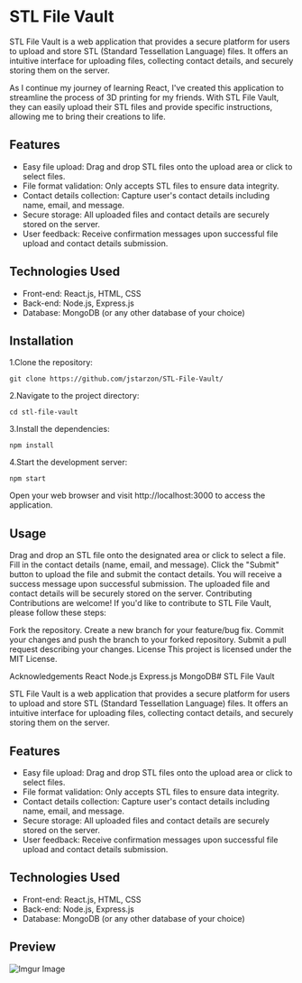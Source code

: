 
# STL File Vault

STL File Vault is a web application that provides a secure platform for users to upload and store STL (Standard Tessellation Language) files. It offers an intuitive interface for uploading files, collecting contact details, and securely storing them on the server.

As I continue my journey of learning React, I've created this application to streamline the process of 3D printing for my friends. With STL File Vault, they can easily upload their STL files and provide specific instructions, allowing me to bring their creations to life.

## Features

- Easy file upload: Drag and drop STL files onto the upload area or click to select files.
- File format validation: Only accepts STL files to ensure data integrity.
- Contact details collection: Capture user's contact details including name, email, and message.
- Secure storage: All uploaded files and contact details are securely stored on the server.
- User feedback: Receive confirmation messages upon successful file upload and contact details submission.

## Technologies Used

- Front-end: React.js, HTML, CSS
- Back-end: Node.js, Express.js
- Database: MongoDB (or any other database of your choice)

## Installation
1.Clone the repository:

```shell
git clone https://github.com/jstarzon/STL-File-Vault/
```

2.Navigate to the project directory:

```shell
cd stl-file-vault
```
  
3.Install the dependencies:

```shell
npm install
```

4.Start the development server:

 ```shell
 npm start
 ```
  
Open your web browser and visit http://localhost:3000 to access the application.

## Usage
Drag and drop an STL file onto the designated area or click to select a file.
Fill in the contact details (name, email, and message).
Click the "Submit" button to upload the file and submit the contact details.
You will receive a success message upon successful submission.
The uploaded file and contact details will be securely stored on the server.
Contributing
Contributions are welcome! If you'd like to contribute to STL File Vault, please follow these steps:

Fork the repository.
Create a new branch for your feature/bug fix.
Commit your changes and push the branch to your forked repository.
Submit a pull request describing your changes.
License
This project is licensed under the MIT License.

Acknowledgements
React
Node.js
Express.js
MongoDB# STL File Vault

STL File Vault is a web application that provides a secure platform for users to upload and store STL (Standard Tessellation Language) files. It offers an intuitive interface for uploading files, collecting contact details, and securely storing them on the server.

## Features

- Easy file upload: Drag and drop STL files onto the upload area or click to select files.
- File format validation: Only accepts STL files to ensure data integrity.
- Contact details collection: Capture user's contact details including name, email, and message.
- Secure storage: All uploaded files and contact details are securely stored on the server.
- User feedback: Receive confirmation messages upon successful file upload and contact details submission.

## Technologies Used

- Front-end: React.js, HTML, CSS
- Back-end: Node.js, Express.js
- Database: MongoDB (or any other database of your choice)

## Preview
![Imgur Image](https://i.imgur.com/w3JR82H.jpg)

